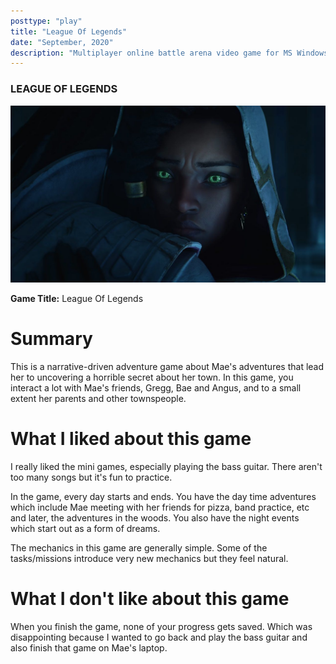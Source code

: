 ```yaml
---
posttype: "play"
title: "League Of Legends"
date: "September, 2020"
description: "Multiplayer online battle arena video game for MS Windows and macOS"
---
```


### LEAGUE OF LEGENDS

![Screenshot](./senna.jpg)

**Game Title:** League Of Legends

# Summary 

This is a narrative-driven adventure game about Mae's adventures that lead her to uncovering a horrible secret about her town. In this game, you interact a lot with Mae's friends, Gregg, Bae and Angus, and to a small extent her parents and other townspeople.  

# What I liked about this game

I really liked the mini games, especially playing the bass guitar. There aren't too many songs but it's fun to practice. 

In the game, every day starts and ends. You have the day time adventures which include Mae meeting with her friends for pizza, band practice, etc and later, the adventures in the woods. You also have the night events which start out as a form of dreams. 

The mechanics in this game are generally simple. Some of the tasks/missions introduce very new mechanics but they feel natural. 

# What I don't like about this game

When you finish the game, none of your progress gets saved. Which was disappointing because I wanted to go back and play the bass guitar and also finish that game on Mae's laptop. 